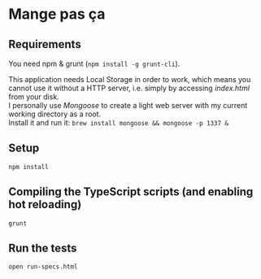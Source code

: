 # Mange pas ça

## Requirements
You need npm & grunt (`npm install -g grunt-cli`).

This application needs Local Storage in order to work, which means you cannot use
it without a HTTP server, i.e. simply by accessing *index.html* from your disk.  
I personally use *Mongoose* to create a light web server with my current working
directory as a root.  
Install it and run it: `brew install mongoose && mongoose -p 1337 &`

## Setup
`npm install`

## Compiling the TypeScript scripts (and enabling hot reloading)
`grunt`

## Run the tests
`open run-specs.html`
